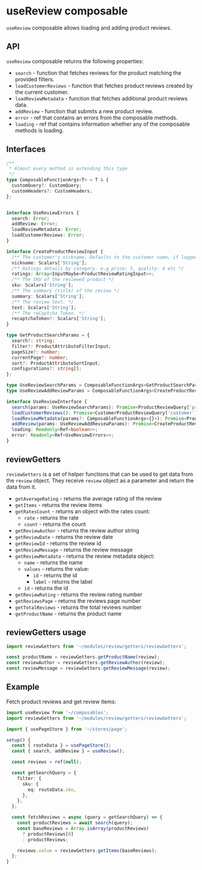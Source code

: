 # useReview composable

`useReview` composable allows loading and adding product reviews.

## API
`useReview` composable returns the following properties:

- `search` - function that fetches reviews for the product matching the provided filters.
- `loadCustomerReviews` - function that fetches product reviews created by the current customer.
- `loadReviewMetadata` - function that fetches additional product reviews data.
- `addReview` - function that submits a new product review.
- `error` - ref that contains an errors from the composable methods.
- `loading` - ref that contains information whether any of the composable methods is loading.

## Interfaces

```ts
/**
 * Almost every method is extending this type
 */
type ComposableFunctionArgs<T> = T & {
  customQuery?: CustomQuery;
  customHeaders?: CustomHeaders;
};


interface UseReviewErrors {
  search: Error;
  addReview: Error;
  loadReviewMetadata: Error;
  loadCustomerReviews: Error;
}

interface CreateProductReviewInput {
  /** The customer's nickname. Defaults to the customer name, if logged in */
  nickname: Scalars['String'];
  /** Ratings details by category. e.g price: 5, quality: 4 etc */
  ratings: Array<InputMaybe<ProductReviewRatingInput>>;
  /** The SKU of the reviewed product */
  sku: Scalars['String'];
  /** The summary (title) of the review */
  summary: Scalars['String'];
  /** The review text. */
  text: Scalars['String'];
  /** The reCaptcha Token. */
  recaptchaToken?: Scalars['String'];
}

type GetProductSearchParams = {
  search?: string;
  filter?: ProductAttributeFilterInput;
  pageSize?: number;
  currentPage?: number;
  sort?: ProductAttributeSortInput;
  configurations?: string[];
};

type UseReviewSearchParams = ComposableFunctionArgs<GetProductSearchParams>;
type UseReviewAddReviewParams = ComposableFunctionArgs<CreateProductReviewInput>;

interface UseReviewInterface {
  search(params: UseReviewSearchParams): Promise<ProductReviewQuery['products']['items'] | []>;
  loadCustomerReviews(): Promise<CustomerProductReviewQuery['customer'] | {}>;
  loadReviewMetadata(params?: ComposableFunctionArgs<{}>): Promise<ProductReviewRatingsMetadataQuery['productReviewRatingsMetadata']['items'] | []>;
  addReview(params: UseReviewAddReviewParams): Promise<CreateProductReviewMutation['createProductReview']['review'] | {}>;
  loading: Readonly<Ref<boolean>>;
  error: Readonly<Ref<UseReviewErrors>>;
}
```


## reviewGetters

`reviewGetters` is a set of helper functions that can be used to get data from the `review` object. They receive `review` object as a parameter and return the data from it.

- `getAverageRating` - returns the average rating of the review
- `getItems` - returns the review items
- `getRatesCount` - returns an object with the rates count:
  - `rate` - returns the rate
  - `count` - returns the count
- `getReviewAuthor` - returns the review author string
- `getReviewDate` - returns the review date
- `getReviewId` - returns the review id
- `getReviewMessage` - returns the review message
- `getReviewMetadata` - returns the review metadata object:
  - `name` - returns the name
  - `values` - returns the value:
    - `id` - returns the id
    - `label` - returns the label
  - `id` - returns the id
- `getReviewRating` - returns the review rating number
- `getReviewsPage` - returns the reviews page number
- `getTotalReviews` - returns the total reviews number
- `getProductName` - returns the product name

## reviewGetters usage

```ts
import reviewGetters from '~/modules/review/getters/reviewGetters';

const productName = reviewGetters.getProductName(review);
const reviewAuthor = reviewGetters.getReviewAuthor(review);
const reviewMessage = reviewGetters.getReviewMessage(review);
```

## Example

Fetch product reviews and get review items:

```ts
import useReview from '~/composables';
import reviewGetters from '~/modules/review/getters/reviewGetters';

import { usePageStore } from '~/stores/page';

setup() {
  const { routeData } = usePageStore();
  const { search, addReview } = useReview();

  const reviews = ref(null);

  const getSearchQuery = {
    filter: {
      sku: {
        eq: routeData.sku,
      },
    },
  };

  const fetchReviews = async (query = getSearchQuery) => {
    const productReviews = await search(query);
    const baseReviews = Array.isArray(productReviews)
      ? productReviews[0]
      : productReviews;

    reviews.value = reviewGetters.getItems(baseReviews);
  };
}
```